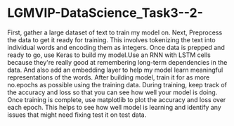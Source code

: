 # LGMVIP-DataScience_Task3--2-
First, gather a large dataset of text to train my model on.
Next, Preprocess the data to get it ready for training. This involves tokenizing the text into individual words and encoding them as integers. 
Once data is prepped and ready to go, use Keras to build my model.Use an RNN with LSTM cells because they're really good at remembering long-term dependencies in the data. And also add an embedding layer to help my model learn meaningful representations of the words.
After building model, train it for as more no.epochs as possible using the training data. During training, keep track of the accuracy and loss so that you can see how well your model is doing.
Once training is complete, use matplotlib to plot the accuracy and loss over each epoch. This helps to see how well  model is learning and identify any issues that might need fixing
test it on test data.
